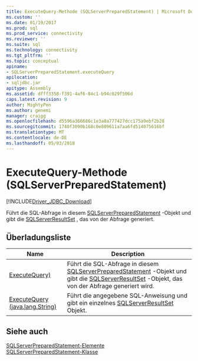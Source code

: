 ```yaml
---
title: ExecuteQuery-Methode (SQLServerPreparedStatement) | Microsoft Docs
ms.custom: ''
ms.date: 01/19/2017
ms.prod: sql
ms.prod_service: connectivity
ms.reviewer: ''
ms.suite: sql
ms.technology: connectivity
ms.tgt_pltfrm: ''
ms.topic: conceptual
apiname:
- SQLServerPreparedStatement.executeQuery
apilocation:
- sqljdbc.jar
apitype: Assembly
ms.assetid: dfff3358-f391-4af6-84c1-b94c029f506d
caps.latest.revision: 9
author: MightyPen
ms.author: genemi
manager: craigg
ms.openlocfilehash: d5596a366686c1e3a8a777427dcc175a9ebf2b28
ms.sourcegitcommit: 1740f3090b168c0e809611a7aa6fd514075616bf
ms.translationtype: MT
ms.contentlocale: de-DE
ms.lasthandoff: 05/03/2018
---
```

# <a name="executequery-method-sqlserverpreparedstatement"></a>ExecuteQuery-Methode (SQLServerPreparedStatement)
[!INCLUDE[Driver_JDBC_Download](../../../includes/driver_jdbc_download.md)]

  Führt die SQL-Abfrage in diesem [SQLServerPreparedStatement](../../../connect/jdbc/reference/sqlserverpreparedstatement-class.md) -Objekt und gibt die [SQLServerResultSet](../../../connect/jdbc/reference/sqlserverresultset-class.md) , das von der Abfrage generiert.  
  
## <a name="overload-list"></a>Überladungsliste  
  
|Name|Description|  
|----------|-----------------|  
|[ExecuteQuery)](../../../connect/jdbc/reference/executequery-method.md)|Führt die SQL-Abfrage in diesem [SQLServerPreparedStatement](../../../connect/jdbc/reference/sqlserverpreparedstatement-class.md) -Objekt und gibt die [SQLServerResultSet](../../../connect/jdbc/reference/sqlserverresultset-class.md) -Objekt, das von der Abfrage generiert wird.|  
|[ExecuteQuery (java.lang.String)](../../../connect/jdbc/reference/executequery-method-java-lang-string.md)|Führt die angegebene SQL-Anweisung und gibt ein einzelnes [SQLServerResultSet](../../../connect/jdbc/reference/sqlserverresultset-class.md) Objekt.|  
  
## <a name="see-also"></a>Siehe auch  
 [SQLServerPreparedStatement-Elemente](../../../connect/jdbc/reference/sqlserverpreparedstatement-members.md)   
 [SQLServerPreparedStatement-Klasse](../../../connect/jdbc/reference/sqlserverpreparedstatement-class.md)  
  
  
